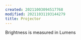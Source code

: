 ```yaml
---
created: 20211003094517768
modified: 20211031193144279
title: Projector
---
```


Brightness is measured in Lumens
